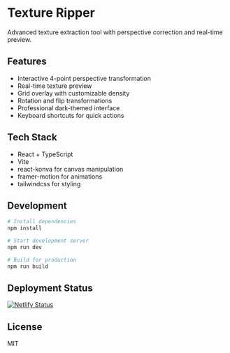 # Texture Ripper

Advanced texture extraction tool with perspective correction and real-time preview.

## Features

- Interactive 4-point perspective transformation
- Real-time texture preview
- Grid overlay with customizable density
- Rotation and flip transformations
- Professional dark-themed interface
- Keyboard shortcuts for quick actions

## Tech Stack

- React + TypeScript
- Vite
- react-konva for canvas manipulation
- framer-motion for animations
- tailwindcss for styling

## Development

```bash
# Install dependencies
npm install

# Start development server
npm run dev

# Build for production
npm run build
```

## Deployment Status

[![Netlify Status](https://api.netlify.com/api/v1/badges/99486905-8e8a-4bf0-9a41-b2bf188b9fdd/deploy-status)](https://app.netlify.com/sites/texture-ripper/deploys)

## License

MIT
